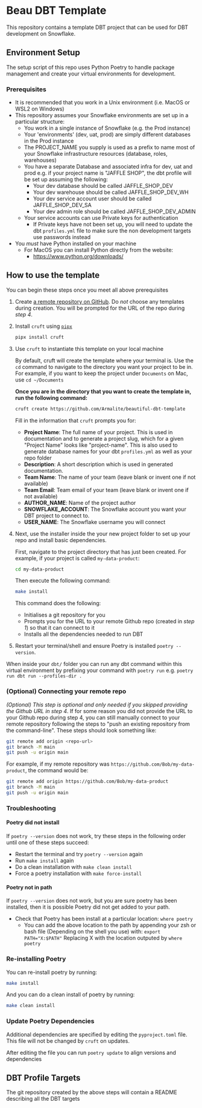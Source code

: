# Beau DBT Template

This repository contains a template DBT project that can be used for DBT
development on Snowflake.

## Environment Setup

The setup script of this repo uses Python Poetry to handle package management
and create your virtual environments for development.

### Prerequisites
- It is recommended that you work in a Unix environment (i.e. MacOS or WSL2 on Windows)
 - This repository assumes your Snowflake environments are set up in a particular structure:
   - You work in a single instance of Snowflake (e.g. the Prod instance)
   - Your 'environments' (dev, uat, prod) are simply different databases in the Prod instance
   - The PROJECT_NAME you supply is used as a prefix to name most of your Snowflake infrastructure resources (database, roles, warehouses)
   - You have a separate Database and associated infra for dev, uat and prod e.g. if your project name is "JAFFLE SHOP", the dbt profile will be set up assuming the following:
      - Your dev database should be called JAFFLE_SHOP_DEV
      - Your dev warehouse should be called JAFFLE_SHOP_DEV_WH
      - Your dev service account user should be called JAFFLE_SHOP_DEV_SA
      - Your dev admin role should be called JAFFLE_SHOP_DEV_ADMIN
   - Your service accounts can use Private keys for authentication
      - If Private keys have not been set up, you will need to update the dbt `profiles.yml` file to make sure the non development targets use passwords instead
- You *must* have Python installed on your machine
  - For MacOS you can install Python directly from the website: 
    - https://www.python.org/downloads/ 


## How to use the template

You can begin these steps once you meet all above prerequisites 

1. Create [a remote repository on GitHub](https://github.com/new). Do *not* choose any templates during creation. You will be prompted for the URL of the repo during *step 4*. 

2. Install `cruft` using [`pipx`](https://github.com/pipxproject/pipx)

   ```bash
   pipx install cruft
   ```

3. Use `cruft` to instantiate this template on your local machine

   By default, cruft will create the template where your terminal is. Use the
   `cd` command to navigate to the directory you want your project to be in. For
   example, if you want to keep the project under `Documents` on Mac, use
   `cd ~/Documents`

   **Once you are in the directory that you want to create the template in, run
   the following command:**

   ```bash
   cruft create https://github.com/Armalite/beautiful-dbt-template
   ```

   Fill in the information that `cruft` prompts you for:

   - **Project Name**: The full name of your project. This is used in
     documentation and to generate a project slug, which for a given "Project
     Name" looks like "project-name". This is also used to generate database names
     for your dbt `profiles.yml` as well as your repo folder
   - **Description**: A short description which is used in generated
     documentation.
   - **Team Name**: The name of your team (leave blank or invent one if not available)
   - **Team Email**: Team email of your team (leave blank or invent one if not available)
   - **AUTHOR_NAME**: Name of the project author
   - **SNOWFLAKE_ACCOUNT**: The Snowflake account you want your DBT project to connect to.
   - **USER_NAME**: The Snowflake username you will connect

4. Next, use the installer inside the your new project folder to set up your repo and install
   basic dependencies.

   First, navigate to the project directory that has just been created. For example, if your project is called `my-data-product`:

   ```bash
   cd my-data-product
   ```

   Then execute the following command:

   ```bash
   make install
   ```

   This command does the following:

   - Initialises a git repository for you
   - Prompts you for the URL to your remote Github repo (created in *step 1*) so that it can connect to it
   - Installs all the dependencies needed to run DBT

5. Restart your terminal/shell and ensure Poetry is installed
   `poetry --version`.

When inside your `dbt/` folder you can run any dbt command within this virtual
environment by prefixing your command with `poetry run` e.g.
`poetry run dbt run --profiles-dir .`



### (Optional) Connecting your remote repo
_(Optional)_ *This step is optional and only needed if you skipped providing the Github URL in step 4*.
   If for some reason you did not provide the URL to your Github repo during step 4, you can still 
   manually connect to your remote repository following the steps to "push an existing repository 
   from the command-line". These steps should look something like:

   ```bash
   git remote add origin <repo-url>
   git branch -M main
   git push -u origin main
   ```

   For example, if my remote repository was
   `https://github.com/Bob/my-data-product`, the command would be:

   ```bash
   git remote add origin https://github.com/Bob/my-data-product
   git branch -M main
   git push -u origin main
   ```

### Troubleshooting

#### Poetry did not install
If `poetry --version` does not work, try these steps in the following order until one of these steps succeed:
  - Restart the terminal and try `poetry --version` again
  - Run `make install` again
  - Do a clean installation with `make clean install`
  - Force a poetry installation with `make force-install`

#### Poetry not in path
If `poetry --version` does not work, but you are sure poetry has been installed, then it is possible Poetry did not get added to your path.
- Check that Poetry has been install at a particular location: `where poetry`
  - You can add the above location to the path by appending your zsh or bash file (Depending on the shell you use) with:
  `export PATH="X:$PATH"`
  Replacing X with the location outputed by `where poetry`

### Re-installing Poetry

You can re-install poetry by running:

```bash
make install
```

And you can do a clean install of poetry by running:

```bash
make clean install
```

### Update Poetry Dependencies

Additional dependencies are specified by editing the `pyproject.toml` file. This
file will not be changed by `cruft` on updates.

After editing the file you can run `poetry update` to align versions and
dependencies


## DBT Profile Targets
The git repository created by the above steps will contain a README describing all the DBT targets

